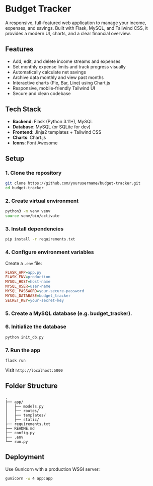 # Budget Tracker

A responsive, full-featured web application to manage your income, expenses, and savings. Built with Flask, MySQL, and Tailwind CSS, it provides a modern UI, charts, and a clear financial overview.

## Features

- Add, edit, and delete income streams and expenses
- Set monthly expense limits and track progress visually
- Automatically calculate net savings
- Archive data monthly and view past months
- Interactive charts (Pie, Bar, Line) using Chart.js
- Responsive, mobile-friendly Tailwind UI
- Secure and clean codebase

## Tech Stack

- **Backend**: Flask (Python 3.11+), MySQL
- **Database**: MySQL (or SQLite for dev)
- **Frontend**: Jinja2 templates + Tailwind CSS
- **Charts**: Chart.js
- **Icons**: Font Awesome

## Setup

### 1. Clone the repository

```bash
git clone https://github.com/yourusername/budget-tracker.git
cd budget-tracker
```

### 2. Create virtual environment

```bash
python3 -m venv venv
source venv/bin/activate
```

### 3. Install dependencies

```bash
pip install -r requirements.txt
```

### 4. Configure environment variables

Create a `.env` file:

```ini
FLASK_APP=app.py
FLASK_ENV=production
MYSQL_HOST=host-name
MYSQL_USER=user-name
MYSQL_PASSWORD=your-secure-password
MYSQL_DATABASE=budget_tracker
SECRET_KEY=your-secret-key
```

### 5. Create a MySQL database (e.g. budget_tracker).

### 6. Initialize the database

```bash
python init_db.py
```

### 7. Run the app

```bash
flask run
```

Visit `http://localhost:5000`

## Folder Structure

```
.
├── app/
│   ├── models.py
│   ├── routes/
│   ├── templates/
│   ├── static/
├── requirements.txt
├── README.md
├── config.py
├── .env
└── run.py
```

## Deployment

Use Gunicorn with a production WSGI server:

```bash
gunicorn -w 4 app:app
```
